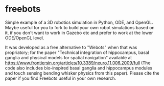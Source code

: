 # freebots
Simple example of a 3D robotics simulation in Python, ODE, and OpenGL.  Maybe useful for you to fork to build your own robot simulations based on it, if you don't want to work in Gazebo etc and prefer to work at the lower ODE/OpenGL level.

It was developed as a free alternative to "Webots" when that was propriatory; for the paper
"Technical integration of hippocampus, basal ganglia and physical models for spatial navigation" available at
https://www.frontiersin.org/articles/10.3389/neuro.11.006.2009/full
(The code also includes bio-inspired basal ganglia and hippocampus modules and touch sensing bending whisker physics from this paper).
Please cite the paper if you find Freebots useful in your own research.
